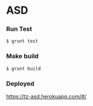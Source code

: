# ASD


###  Run Test

`$ grunt test`


### Make build

`$ grunt build`


### Deployed

https://tz-asd.herokuapp.com/#/
